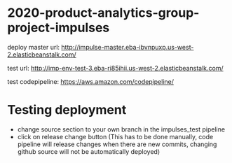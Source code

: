 # 2020-product-analytics-group-project-impulses

deploy master url: http://impulse-master.eba-ibvnpuxp.us-west-2.elasticbeanstalk.com/

test url: http://imp-env-test-3.eba-ri85ihii.us-west-2.elasticbeanstalk.com/

test codepipeline: https://aws.amazon.com/codepipeline/

# Testing deployment
* change source section to your own branch in the impulses_test pipeline
* click on release change button (This has to be done manually, code pipeline will release changes when there are new commits, changing github source will not be automatically deployed)

